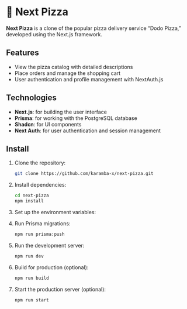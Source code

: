 # 🍕 Next Pizza

**Next Pizza** is a clone of the popular pizza delivery service “Dodo Pizza,” developed using the Next.js framework.


## Features

-   View the pizza catalog with detailed descriptions
-   Place orders and manage the shopping cart
-   User authentication and profile management with NextAuth.js

## Technologies

-   **Next.js**: for building the user interface
-   **Prisma**: for working with the PostgreSQL database
-   **Shadcn**: for UI components
-   **Next Auth**: for user authentication and session management

## Install

1.  Clone the repository:

    ``` bash  
    git clone https://github.com/karamba-x/next-pizza.git
    ```
2.  Install dependencies:
   
    ``` bash   
    cd next-pizza
    npm install
    ```
3.  Set up the environment variables:
    
4.  Run Prisma migrations:
    
    ``` bash   
    npm run prisma:push
    ```
5.  Run the development server:
    
    ``` bash   
    npm run dev
    ```
    
6.  Build for production (optional):
    
    ``` bash
    npm run build
	```
7.  Start the production server (optional):
    
    ``` bash
    npm run start
	```